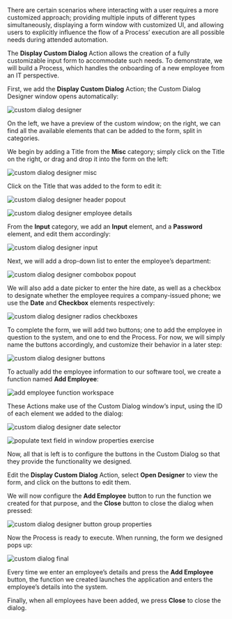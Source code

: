 There are certain scenarios where interacting with a user requires a more customized approach; providing multiple inputs of different types simultaneously, displaying a form window with customized UI, and allowing users to explicitly influence the flow of a Process’ execution are all possible needs during attended automation.

The **Display Custom Dialog** Action allows the creation of a fully customizable input form to accommodate such needs. To demonstrate, we will build a Process, which handles the onboarding of a new employee from an IT perspective.

First, we add the **Display Custom Dialog** Action; the Custom Dialog Designer window opens automatically:
 
![custom dialog designer](..\media\custom-dialog-designer.png)

On the left, we have a preview of the custom window; on the right, we can find all the available elements that can be added to the form, split in categories.

We begin by adding a Title from the **Misc** category; simply click on the Title on the right, or drag and drop it into the form on the left:
 
![custom dialog designer misc](..\media\custom-dialog-designer-misc.png)

Click on the Title that was added to the form to edit it:
 
![custom dialog designer header popout](..\media\custom-dialog-designer-header-popout.png)

 
![custom dialog designer employee details](..\media\custom-dialog-designer-employee-details.png)

From the **Input** category, we add an **Input** element, and a **Password** element, and edit them accordingly:
 
![custom dialog designer input](..\media\custom-dialog-designer-input.png)

Next, we will add a drop-down list to enter the employee’s department:
 
![custom dialog designer combobox popout](..\media\custom-dialog-designer-combobox-popout.png)

We will also add a date picker to enter the hire date, as well as a checkbox to designate whether the employee requires a company-issued phone; we use the **Date** and **Checkbox** elements respectively:
 
![custom dialog designer radios checkboxes](..\media\custom-dialog-designer-radios-checkboxes.png)

To complete the form, we will add two buttons; one to add the employee in question to the system, and one to end the Process. For now, we will simply name the buttons accordingly, and customize their behavior in a later step:
 
![custom dialog designer buttons](..\media\custom-dialog-designer-buttons.png)

To actually add the employee information to our software tool, we create a function named **Add Employee**:
 
![add employee function workspace](..\media\add-employee-function-workspace.png)

These Actions make use of the Custom Dialog window’s input, using the ID of each element we added to the dialog:
 
![custom dialog designer date selector](..\media\custom-dialog-designer-date-selector.png)

 
![populate text field in window properties exercise](..\media\populate-text-field-in-window-properties-exercise.png)

Now, all that is left is to configure the buttons in the Custom Dialog so that they provide the functionality we designed.

Edit the **Display Custom Dialog** Action, select **Open Designer** to view the form, and click on the buttons to edit them.

We will now configure the **Add Employee** button to run the function we created for that purpose, and the **Close** button to close the dialog when pressed:
 
![custom dialog designer button group properties](..\media\custom-dialog-designer-button-group-properties.png)

Now the Process is ready to execute. When running, the form we designed pops up:
 
![custom dialog final](..\media\custom-dialog-final.png)

Every time we enter an employee’s details and press the **Add Employee** button, the function we created launches the application and enters the employee’s details into the system.

Finally, when all employees have been added, we press **Close** to close the dialog.
 
 
 